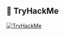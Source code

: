 
## 🧠 TryHackMe

[![TryHackMe](https://tryhackme-badges.s3.amazonaws.com/jonathandmribeiro.png)](https://tryhackme.com/p/jonathandmribeiro)
